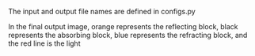 The input and output file names are defined in configs.py

In the final output image, orange represents the reflecting block, black represents the absorbing block, blue represents the refracting block, and the red line is the light
